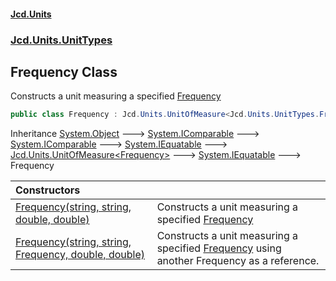#### [Jcd.Units](index.md 'index')
### [Jcd.Units.UnitTypes](Jcd.Units.UnitTypes.md 'Jcd.Units.UnitTypes')

## Frequency Class

Constructs a unit measuring a specified [Frequency](Jcd.Units.UnitTypes.Frequency.md 'Jcd.Units.UnitTypes.Frequency')

```csharp
public class Frequency : Jcd.Units.UnitOfMeasure<Jcd.Units.UnitTypes.Frequency>
```

Inheritance [System.Object](https://docs.microsoft.com/en-us/dotnet/api/System.Object 'System.Object') &#129106; [System.IComparable](https://docs.microsoft.com/en-us/dotnet/api/System.IComparable 'System.IComparable') &#129106; [System.IComparable](https://docs.microsoft.com/en-us/dotnet/api/System.IComparable 'System.IComparable') &#129106; [System.IEquatable](https://docs.microsoft.com/en-us/dotnet/api/System.IEquatable 'System.IEquatable') &#129106; [Jcd.Units.UnitOfMeasure&lt;](Jcd.Units.UnitOfMeasure_TUnits_.md 'Jcd.Units.UnitOfMeasure<TUnits>')[Frequency](Jcd.Units.UnitTypes.Frequency.md 'Jcd.Units.UnitTypes.Frequency')[&gt;](Jcd.Units.UnitOfMeasure_TUnits_.md 'Jcd.Units.UnitOfMeasure<TUnits>') &#129106; [System.IEquatable](https://docs.microsoft.com/en-us/dotnet/api/System.IEquatable 'System.IEquatable') &#129106; Frequency

| Constructors | |
| :--- | :--- |
| [Frequency(string, string, double, double)](Jcd.Units.UnitTypes.Frequency.Frequency(string,string,double,double).md 'Jcd.Units.UnitTypes.Frequency.Frequency(string, string, double, double)') | Constructs a unit measuring a specified [Frequency](Jcd.Units.UnitTypes.Frequency.md 'Jcd.Units.UnitTypes.Frequency') |
| [Frequency(string, string, Frequency, double, double)](Jcd.Units.UnitTypes.Frequency.Frequency(string,string,Jcd.Units.UnitTypes.Frequency,double,double).md 'Jcd.Units.UnitTypes.Frequency.Frequency(string, string, Jcd.Units.UnitTypes.Frequency, double, double)') | Constructs a unit measuring a specified [Frequency](Jcd.Units.UnitTypes.Frequency.md 'Jcd.Units.UnitTypes.Frequency') using another Frequency as a reference. |
